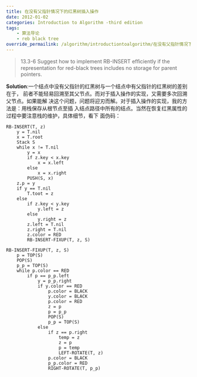 ```yaml
---
title: 在没有父指针情况下的红黑树插入操作
date: 2012-01-02
categories: Introduction to Algorithm -third edition
tags:
    - 算法导论
    - reb black tree
override_permailink: /algorithm/introductiontoalgorithm/在没有父指针情况下的红黑树插入操作
---
```


> 13.3-6 
> Suggest how to implement RB-INSERT efﬁciently if the representation for red-black trees includes no storage for parent pointers.

**Solution**:一个结点中没有父指针的红黑树与一个结点中有父指针的红黑树的差别在于， 前者不能轻易回溯至其父节点。而对于插入操作的实现，又需要多次回溯父节点。如果能解 决这个问题，问题将迎刃而解。对于插入操作的实现，我的方法是：用栈保存从根节点至插 入结点路径中所有的结点。当然在恢复红黑属性的过程中要注意栈的维护，具体细节，看下 面伪码：

```
RB-INSERT(T, z)
    y = T.nil
    x = T.root
    Stack S
    while x != T.nil
        y = x 
        if z.key < x.key
            x = x.left
        else
            x = x.right
        PUSH(S, x)
    z.p = y
    if y == T.nil
        T.toot = z
    else
        if z.key < y.key
            y.left = z
        else
            y.right = z
        z.left = T.nil
        z.right = T.nil
        z.color = RED
        RB-INSERT-FIXUP(T, z, S)

RB-INSERT-FIXUP(T, z, S)
    p = TOP(S)
    POP(S)
    p_p = TOP(S)
    while p.color == RED
        if p == p_p.left
            y = p_p.right
            if y.color == RED
                p.color = BLACK
                y.color = BLACK
                p.color = RED
                z = p
                p = p_p
                POP(S)
                p_p = TOP(S)
            else
                if z == p.right
                    temp = z
                    z = p 
                    p = temp
                    LEFT-ROTATE(T, z)
                p.color = BLACK
                p_p.color = RED
                RIGHT-ROTATE(T, p_p)
```